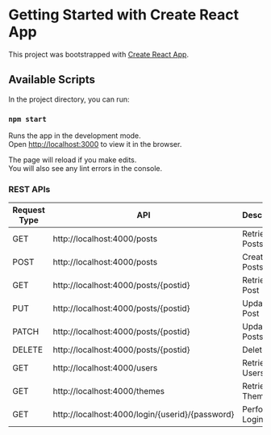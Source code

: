 # Getting Started with Create React App

This project was bootstrapped with [Create React App](https://github.com/facebook/create-react-app).

## Available Scripts

In the project directory, you can run:

### `npm start`

Runs the app in the development mode.\
Open [http://localhost:3000](http://localhost:3000) to view it in the browser.

The page will reload if you make edits.\
You will also see any lint errors in the console.

### REST APIs

| Request Type | API                                             | Description     |
| ------------ | ----------------------------------------------- | --------------- |
| GET          | http://localhost:4000/posts                     | Retrieve Posts  |
| POST         | http://localhost:4000/posts                     | Create Posts    |
| GET          | http://localhost:4000/posts/{postid}            | Retrieve Post   |
| PUT          | http://localhost:4000/posts/{postid}            | Update Post     |
| PATCH        | http://localhost:4000/posts/{postid}            | Update Posts    |
| DELETE       | http://localhost:4000/posts/{postid}            | Delete Post     |
| GET          | http://localhost:4000/users                     | Retrieve Users  |
| GET          | http://localhost:4000/themes                    | Retrieve Themes |
| GET          | http://localhost:4000/login/{userid}/{password} | Perform Login   |
